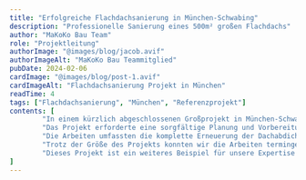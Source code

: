 ```yaml
---
title: "Erfolgreiche Flachdachsanierung in München-Schwabing"
description: "Professionelle Sanierung eines 500m² großen Flachdachs"
author: "MaKoKo Bau Team"
role: "Projektleitung"
authorImage: "@images/blog/jacob.avif"
authorImageAlt: "MaKoKo Bau Teammitglied"
pubDate: 2024-02-06
cardImage: "@images/blog/post-1.avif"
cardImageAlt: "Flachdachsanierung Projekt in München"
readTime: 4
tags: ["Flachdachsanierung", "München", "Referenzprojekt"]
contents: [
        "In einem kürzlich abgeschlossenen Großprojekt in München-Schwabing führte unser Team eine umfassende Flachdachsanierung durch. Die Herausforderung bestand darin, ein 500m² großes Flachdach nicht nur abzudichten, sondern auch energetisch zu optimieren.",
        "Das Projekt erforderte eine sorgfältige Planung und Vorbereitung. Nach einer gründlichen Analyse des bestehenden Dachaufbaus entwickelten wir ein maßgeschneidertes Sanierungskonzept. Besonderes Augenmerk legten wir auf die Integration moderner Dämmung und die Gewährleistung einer optimalen Wasserableitung.",
        "Die Arbeiten umfassten die komplette Erneuerung der Dachabdichtung, die Installation einer zeitgemäßen Wärmedämmung und die Optimierung des Gefälles für eine verbesserte Entwässerung. Dabei kamen ausschließlich hochwertige Materialien zum Einsatz, die eine lange Lebensdauer garantieren.",
        "Trotz der Größe des Projekts konnten wir die Arbeiten termingerecht und zur vollsten Zufriedenheit unseres Kunden abschließen. Das sanierte Flachdach erfüllt nun nicht nur höchste Standards in Bezug auf Dichtigkeit, sondern trägt auch zur Energieeffizienz des Gebäudes bei.",
        "Dieses Projekt ist ein weiteres Beispiel für unsere Expertise im Bereich Flachdachsanierung. Mit unserer langjährigen Erfahrung und dem Einsatz modernster Techniken gewährleisten wir stets optimale Ergebnisse für unsere Kunden."
]
---
```

